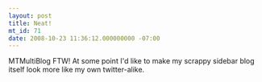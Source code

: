 ```yaml
---
layout: post
title: Neat!
mt_id: 71
date: 2008-10-23 11:36:12.000000000 -07:00
---
```

MTMultiBlog FTW! At some point I'd like to make my scrappy sidebar blog itself look more like my own twitter-alike.<br /> 
